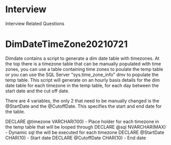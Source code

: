 # Interview
Interview Related Questions


# DimDateTimeZone20210721

Dimdate contains a script to generate a dim date table with timezones. At the top there is a timezone table that can be manually populated with time zones, you can use a table containing time zones to poulate the
temp table or you can use the SQL Server "sys.time_zone_info" dmv to populate the temp table. This script will generate on an hourly basis details for the dim date table for each timezone in the temp table, 
for each day between the start date and the cut off date.

There are 4 variables, the only 2 that need to be manually changed is the @StartDate and the @CutoffDate. This specifies the start and end date for the table.

DECLARE @timezone VARCHAR(100) - Place holder for each timezone in the temp table that will be looped through
DECLARE @sql NVARCHAR(MAX) 	   - Dynamic sql the will be executed for each timezone
DECLARE @StartDate CHAR(10)    - Start date
DECLARE @CutoffDate CHAR(10)   - End date